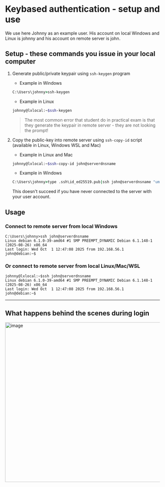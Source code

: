 # Keybased authentication - setup and use  

We use here Johnny as an example user. His account on local Windows and Linux is johnny and his account on remote server is john. 


## Setup - these commands you issue in your local computer

1. Generate public/private keypair using `ssh-keygen` program 
   - Example in Windows  
   ```bat
   C:\Users\johnny>ssh-keygen 
   ```
   - Example in Linux
   ```bash
   johnny@lxlocal:~$ssh-keygen
   ```
   > The most common error that student do in practical exam is that they generate the keypair in remote server - they are not looking the prompt!
3. Copy the public-key into remote server using `ssh-copy-id` script (available in Linux, Windows WSL and Mac)
    - Example in Linux and Mac
   ```bash 
   johnny@lxlocal:~$ssh-copy-id john@serverdnsname
   ```
   - Example in Windows 
   ```bat
   C:\Users\johnny>type .ssh\id_ed25519.pub|ssh john@serverdnsname "umask 077;test -d .ssh  || mkdir .ssh;cat >> ~/.ssh/authorized_keys"  
   ```   
   
     This doesn't succeed if you have never connected to the server with your user account.
   




   


## Usage  
### Connect to remote server from local Windows
```text
C:\Users\johnny>ssh john@serverdnsname
Linux debian 6.1.0-39-amd64 #1 SMP PREEMPT_DYNAMIC Debian 6.1.148-1 (2025-08-26) x86_64
Last login: Wed Oct  1 12:47:08 2025 from 192.168.56.1
john@debian:~$
```
### Or connect to remote server from local Linux/Mac/WSL
```text
johnny@lxlocal:~$ssh john@serverdnsname
Linux debian 6.1.0-39-amd64 #1 SMP PREEMPT_DYNAMIC Debian 6.1.148-1 (2025-08-26) x86_64
Last login: Wed Oct  1 12:47:08 2025 from 192.168.56.1
john@debian:~$
```

---  

## What happens behind the scenes during login
<img width="1209" height="519" alt="image" src="https://github.com/user-attachments/assets/342a00f7-2431-47a5-a2a2-2bcf78f6b568" />





